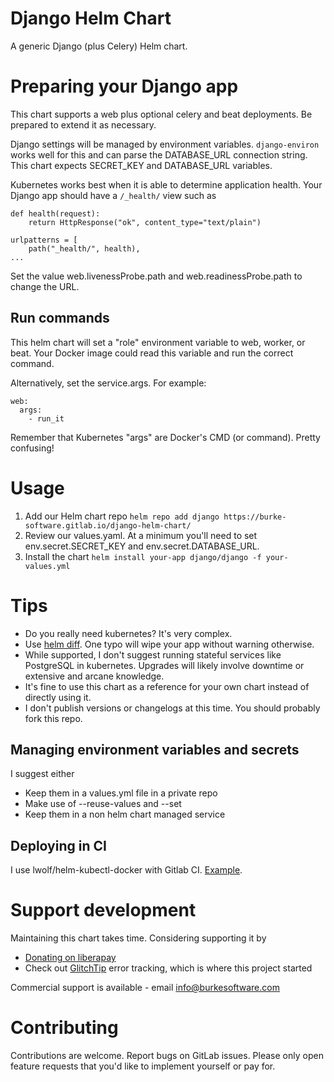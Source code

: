 # Django Helm Chart

A generic Django (plus Celery) Helm chart.

# Preparing your Django app

This chart supports a web plus optional celery and beat deployments. Be prepared to extend it as necessary.

Django settings will be managed by environment variables. `django-environ` works well for this and can parse the DATABASE_URL connection string. This chart expects SECRET_KEY and DATABASE_URL variables.

Kubernetes works best when it is able to determine application health. Your Django app should have a `/_health/` view such as

```
def health(request):
    return HttpResponse("ok", content_type="text/plain")

urlpatterns = [
    path("_health/", health),
...
```

Set the value web.livenessProbe.path and web.readinessProbe.path to change the URL.

## Run commands

This helm chart will set a "role" environment variable to web, worker, or beat. Your Docker image could read this variable and run the correct command.

Alternatively, set the service.args. For example:

```
web:
  args:
    - run_it
```

Remember that Kubernetes "args" are Docker's CMD (or command). Pretty confusing!

# Usage

1. Add our Helm chart repo `helm repo add django https://burke-software.gitlab.io/django-helm-chart/`
2. Review our values.yaml. At a minimum you'll need to set env.secret.SECRET_KEY and env.secret.DATABASE_URL.
3. Install the chart `helm install your-app django/django -f your-values.yml`

# Tips

- Do you really need kubernetes? It's very complex.
- Use [helm diff](https://github.com/databus23/helm-diff). One typo will wipe your app without warning otherwise.
- While supported, I don't suggest running stateful services like PostgreSQL in kubernetes. Upgrades will likely involve downtime or extensive and arcane knowledge.
- It's fine to use this chart as a reference for your own chart instead of directly using it.
- I don't publish versions or changelogs at this time. You should probably fork this repo.

## Managing environment variables and secrets

I suggest either

- Keep them in a values.yml file in a private repo
- Make use of --reuse-values and --set
- Keep them in a non helm chart managed service

## Deploying in CI

I use lwolf/helm-kubectl-docker with Gitlab CI. [Example](https://gitlab.com/glitchtip/glitchtip-frontend/-/blob/master/.gitlab-ci.yml).

# Support development

Maintaining this chart takes time. Considering supporting it by

- [Donating on liberapay](https://liberapay.com/burke-software/)
- Check out [GlitchTip](https://glitchtip.com) error tracking, which is where this project started

Commercial support is available - email info@burkesoftware.com

# Contributing

Contributions are welcome. Report bugs on GitLab issues. Please only open feature requests that you'd like to implement yourself or pay for.
